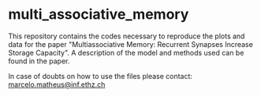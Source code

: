 # multi_associative_memory
This repository contains the codes necessary to reproduce the plots and data for the paper "Multiassociative Memory: Recurrent Synapses Increase Storage Capacity". A description of the model and methods used can be found in the paper.

In case of doubts on how to use the files please contact: marcelo.matheus@inf.ethz.ch
